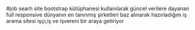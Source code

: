 #job searh site
bootstrap kütüphanesi kullanılarak güncel verilere dayanan
full responsive 
dünyanın en tanınmış şirketleri baz alınarak hazırladığım iş arama sitesi işçi,iş ve işvereni bir araya getiriyor
